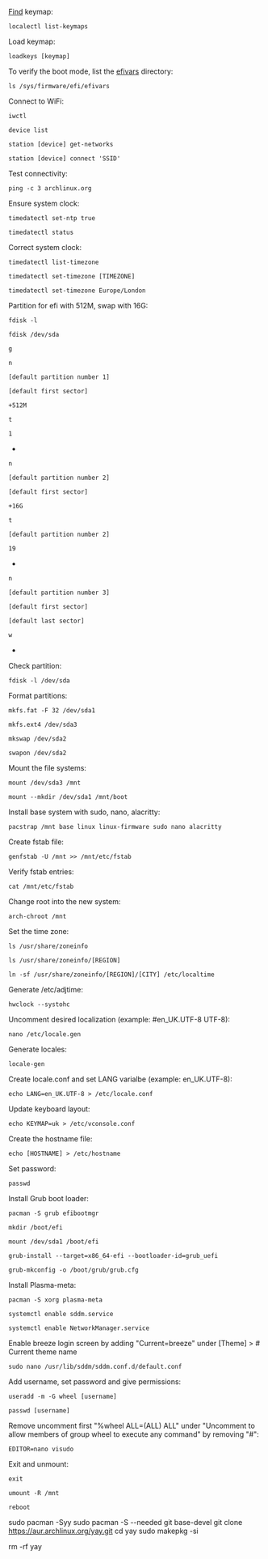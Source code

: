 [Find](https://wiki.archlinux.org/title/Linux_console/Keyboard_configuration) keymap:

`localectl list-keymaps` 

Load keymap:

`loadkeys [keymap]`

To verify the boot mode, list the [efivars](https://wiki.archlinux.org/title/Unified_Extensible_Firmware_Interface#UEFI_variables) directory:

`ls /sys/firmware/efi/efivars`

Connect to WiFi:

`iwctl`

`device list`

`station [device] get-networks`

`station [device] connect 'SSID'`

Test connectivity:

`ping -c 3 archlinux.org`

Ensure system clock:

`timedatectl set-ntp true`

`timedatectl status`

Correct system clock:

`timedatectl list-timezone`

`timedatectl set-timezone [TIMEZONE]`

`timedatectl set-timezone Europe/London`

Partition for efi with 512M, swap with 16G:

`fdisk -l`

`fdisk /dev/sda`

`g`

`n`


`[default partition number 1]`

`[default first sector]`

`+512M`

`t`

`1`

-

`n`

`[default partition number 2]`

`[default first sector]`

`+16G`

`t`

`[default partition number 2]`

`19`

-

`n`

`[default partition number 3]`

`[default first sector]`

`[default last sector]`

`w`

-

Check partition:

`fdisk -l /dev/sda`

Format partitions:

`mkfs.fat -F 32 /dev/sda1`

`mkfs.ext4 /dev/sda3`

`mkswap /dev/sda2`

`swapon /dev/sda2`


Mount the file systems:

`mount /dev/sda3 /mnt`

`mount --mkdir /dev/sda1 /mnt/boot`

Install base system with sudo, nano, alacritty:

`pacstrap /mnt base linux linux-firmware sudo nano alacritty`

Create fstab file:

`genfstab -U /mnt >> /mnt/etc/fstab`

Verify fstab entries:

`cat /mnt/etc/fstab`

Change root into the new system:

`arch-chroot /mnt`

Set the time zone:

`ls /usr/share/zoneinfo`

`ls /usr/share/zoneinfo/[REGION]`

`ln -sf /usr/share/zoneinfo/[REGION]/[CITY] /etc/localtime`

Generate /etc/adjtime:

`hwclock --systohc`

Uncomment desired localization (example: #en_UK.UTF-8 UTF-8):

`nano /etc/locale.gen`

Generate locales:

`locale-gen`

Create locale.conf and set LANG varialbe (example: en_UK.UTF-8):

`echo LANG=en_UK.UTF-8 > /etc/locale.conf`

Update keyboard layout:

`echo KEYMAP=uk > /etc/vconsole.conf`

Create the hostname file:

`echo [HOSTNAME] > /etc/hostname`

Set password:

`passwd`


Install Grub boot loader:

`pacman -S grub efibootmgr`

`mkdir /boot/efi`

`mount /dev/sda1 /boot/efi`

`grub-install --target=x86_64-efi --bootloader-id=grub_uefi`

`grub-mkconfig -o /boot/grub/grub.cfg`

Install Plasma-meta:

`pacman -S xorg plasma-meta`


`systemctl enable sddm.service`

`systemctl enable NetworkManager.service`

Enable breeze login screen by adding "Current=breeze" under [Theme] > # Current theme name

`sudo nano /usr/lib/sddm/sddm.conf.d/default.conf`

Add username, set password and give permissions:

`useradd -m -G wheel [username]`

`passwd [username]`

Remove uncomment first "%wheel ALL=(ALL) ALL" under "Uncomment to allow members of group wheel to execute any command" by removing "#":

`EDITOR=nano visudo`
 
Exit and unmount:

`exit`

`umount -R /mnt`

`reboot`

sudo pacman -Syy
sudo pacman -S --needed git base-devel
git clone https://aur.archlinux.org/yay.git
cd yay
sudo makepkg -si

rm -rf yay
